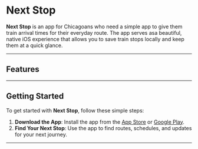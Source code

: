 # Next Stop
**Next Stop** is an app for Chicagoans who need a simple app to give them train arrival times for their everyday route. The app serves asa beautiful, native iOS experience that allows you to save train stops locally and keep them at a quick glance.

---

## Features

---

## Getting Started

To get started with **Next Stop**, follow these simple steps:

1. **Download the App**: Install the app from the [App Store](#) or [Google Play](#).
2. **Find Your Next Stop**: Use the app to find routes, schedules, and updates for your next journey.

---
